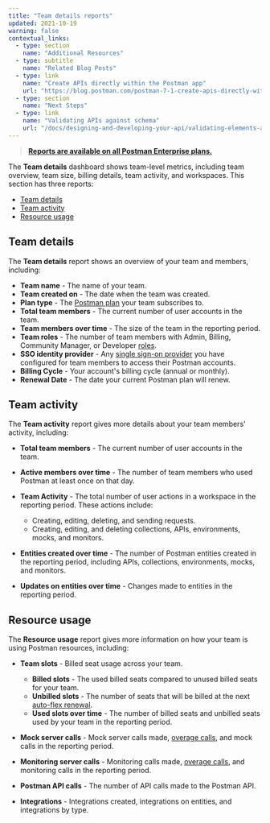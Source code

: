 ```yaml
---
title: "Team details reports"
updated: 2021-10-19
warning: false
contextual_links:
  - type: section
    name: "Additional Resources"
  - type: subtitle
    name: "Related Blog Posts"
  - type: link
    name: "Create APIs directly within the Postman app"
    url: "https://blog.postman.com/postman-7-1-create-apis-directly-within-the-postman-app/"
  - type: section
    name: "Next Steps"
  - type: link
    name: "Validating APIs against schema"
    url: "/docs/designing-and-developing-your-api/validating-elements-against-schema/"
---
```


> [__Reports are available on all Postman Enterprise plans.__](https://www.postman.com/pricing)

The **Team details** dashboard shows team-level metrics, including team overview, team size, billing details, team activity, and workspaces. This section has three reports:

* [Team details](#team-details)
* [Team activity](#team-activity)
* [Resource usage](#resource-usage)

## Team details

The **Team details** report shows an overview of your team and members, including:

* **Team name** - The name of your team.
* **Team created on** - The date when the team was created.
* **Plan type** - The [Postman plan](https://www.postman.com/pricing/) your team subscribes to.
* **Total team members** - The current number of user accounts in the team.
* **Team members over time** - The size of the team in the reporting period.
* **Team roles** - The number of team members with Admin, Billing, Community Manager, or Developer [roles](/docs/collaborating-in-postman/roles-and-permissions/).
* **SSO identity provider** - Any [single sign-on provider](/docs/administration/sso/intro-sso/) you have configured for team members to access their Postman accounts.
* **Billing Cycle** - Your account's billing cycle (annual or monthly).
* **Renewal Date** - The date your current Postman plan will renew.

## Team activity

The **Team activity** report gives more details about your team members' activity, including:

* **Total team members** - The current number of user accounts in the team.
* **Active members over time** - The number of team members who used Postman at least once on that day.
* **Team Activity** - The total number of user actions in a workspace in the reporting period. These actions include:

    * Creating, editing, deleting, and sending requests.
    * Creating, editing, and deleting collections, APIs, environments, mocks, and monitors.

* **Entities created over time** - The number of Postman entities created in the reporting period, including APIs, collections, environments, mocks, and monitors.
* **Updates on entities over time** - Changes made to entities in the reporting period.

## Resource usage

The **Resource usage** report gives more information on how your team is using Postman resources, including:

* **Team slots** - Billed seat usage across your team.

    * **Billed slots** - The used billed seats compared to unused billed seats for your team.
    * **Unbilled slots** - The number of seats that will be billed at the next [auto-flex renewal](/docs/administration/billing/#utilizing-auto-flex).
    * **Used slots over time** - The number of billed seats and unbilled seats used by your team in the reporting period.

* **Mock server calls** - Mock server calls made, [overage calls](/docs/administration/billing/#managing-add-ons), and mock calls in the reporting period.
* **Monitoring server calls** - Monitoring calls made, [overage calls](/docs/administration/billing/#managing-add-ons), and monitoring calls in the reporting period.
* **Postman API calls** - The number of API calls made to the Postman API.
* **Integrations** - Integrations created, integrations on entities, and integrations by type.
